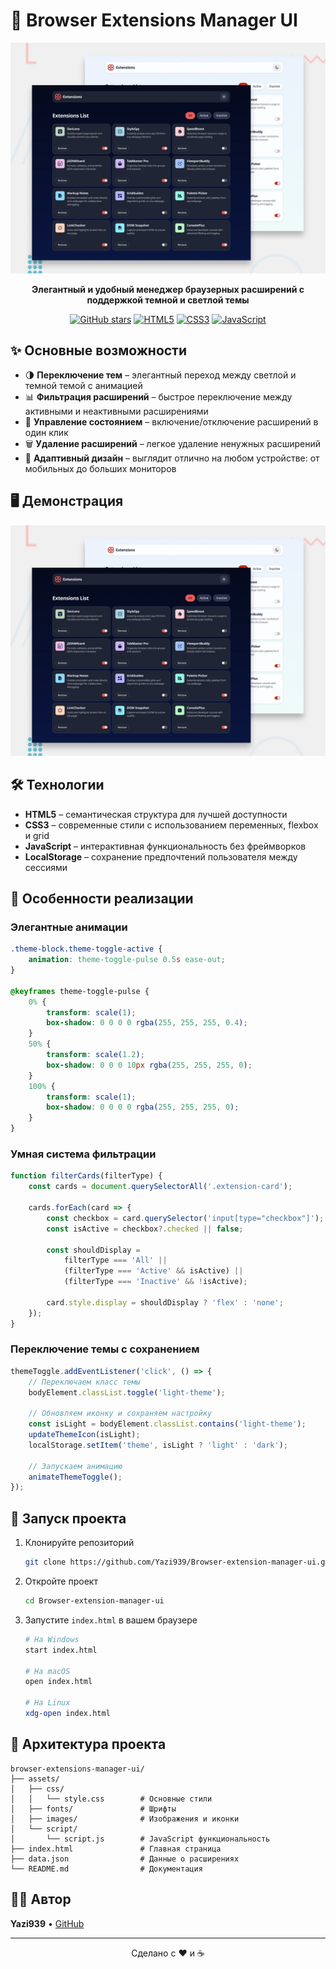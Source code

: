 # 🚀 Browser Extensions Manager UI

<div align="center">
  <img src="./preview.jpg" alt="Browser Extensions Manager UI Preview" width="800px">
  
  <p align="center">
    <strong>Элегантный и удобный менеджер браузерных расширений с поддержкой темной и светлой темы</strong>
  </p>
  
  <p align="center">
    <a href="https://github.com/Yazi939/Browser-extension-manager-ui"><img src="https://img.shields.io/github/stars/Yazi939/Browser-extension-manager-ui?style=for-the-badge&color=C7231A" alt="GitHub stars"></a>
    <a href="#"><img src="https://img.shields.io/badge/HTML5-%23E34F26.svg?style=for-the-badge&logo=html5&logoColor=white" alt="HTML5"></a>
    <a href="#"><img src="https://img.shields.io/badge/CSS3-%231572B6.svg?style=for-the-badge&logo=css3&logoColor=white" alt="CSS3"></a>
    <a href="#"><img src="https://img.shields.io/badge/JavaScript-%23F7DF1E.svg?style=for-the-badge&logo=javascript&logoColor=black" alt="JavaScript"></a>
  </p>
</div>

## ✨ Основные возможности

- 🌗 **Переключение тем** – элегантный переход между светлой и темной темой с анимацией
- 📊 **Фильтрация расширений** – быстрое переключение между активными и неактивными расширениями
- 🔄 **Управление состоянием** – включение/отключение расширений в один клик
- 🗑️ **Удаление расширений** – легкое удаление ненужных расширений
- 📱 **Адаптивный дизайн** – выглядит отлично на любом устройстве: от мобильных до больших мониторов

## 🖥️ Демонстрация

<div align="center">
  <img src="./preview.jpg" alt="Демонстрация интерфейса" width="600px">
</div>

## 🛠️ Технологии

- **HTML5** – семантическая структура для лучшей доступности
- **CSS3** – современные стили с использованием переменных, flexbox и grid
- **JavaScript** – интерактивная функциональность без фреймворков
- **LocalStorage** – сохранение предпочтений пользователя между сессиями

## 🎯 Особенности реализации

### Элегантные анимации

```css
.theme-block.theme-toggle-active {
    animation: theme-toggle-pulse 0.5s ease-out;
}

@keyframes theme-toggle-pulse {
    0% {
        transform: scale(1);
        box-shadow: 0 0 0 0 rgba(255, 255, 255, 0.4);
    }
    50% {
        transform: scale(1.2);
        box-shadow: 0 0 0 10px rgba(255, 255, 255, 0);
    }
    100% {
        transform: scale(1);
        box-shadow: 0 0 0 0 rgba(255, 255, 255, 0);
    }
}
```

### Умная система фильтрации

```javascript
function filterCards(filterType) {
    const cards = document.querySelectorAll('.extension-card');
    
    cards.forEach(card => {
        const checkbox = card.querySelector('input[type="checkbox"]');
        const isActive = checkbox?.checked || false;
        
        const shouldDisplay = 
            filterType === 'All' || 
            (filterType === 'Active' && isActive) ||
            (filterType === 'Inactive' && !isActive);
            
        card.style.display = shouldDisplay ? 'flex' : 'none';
    });
}
```

### Переключение темы с сохранением

```javascript
themeToggle.addEventListener('click', () => {
    // Переключаем класс темы
    bodyElement.classList.toggle('light-theme');
    
    // Обновляем иконку и сохраняем настройку
    const isLight = bodyElement.classList.contains('light-theme');
    updateThemeIcon(isLight);
    localStorage.setItem('theme', isLight ? 'light' : 'dark');
    
    // Запускаем анимацию
    animateThemeToggle();
});
```

## 🚀 Запуск проекта

1. Клонируйте репозиторий
   ```bash
   git clone https://github.com/Yazi939/Browser-extension-manager-ui.git
   ```

2. Откройте проект
   ```bash
   cd Browser-extension-manager-ui
   ```

3. Запустите `index.html` в вашем браузере
   ```bash
   # На Windows
   start index.html
   
   # На macOS
   open index.html
   
   # На Linux
   xdg-open index.html
   ```

## 📐 Архитектура проекта

```
browser-extensions-manager-ui/
├── assets/
│   ├── css/
│   │   └── style.css        # Основные стили
│   ├── fonts/               # Шрифты
│   ├── images/              # Изображения и иконки
│   └── script/
│       └── script.js        # JavaScript функциональность
├── index.html               # Главная страница
├── data.json                # Данные о расширениях
└── README.md                # Документация
```

## 👨‍💻 Автор

**Yazi939** • [GitHub](https://github.com/Yazi939) 

---

<div align="center">
  <p>Сделано с ❤️ и ☕</p>
  
</div>
